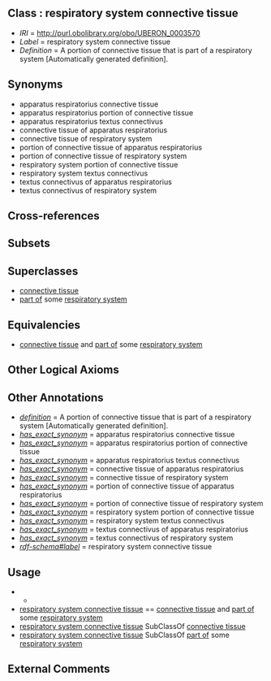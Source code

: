 
## Class : respiratory system connective tissue

 * *IRI* = http://purl.obolibrary.org/obo/UBERON_0003570
 * *Label* = respiratory system connective tissue
 * *Definition* = A portion of connective tissue that is part of a respiratory system [Automatically generated definition].

## Synonyms

 * apparatus respiratorius connective tissue
 * apparatus respiratorius portion of connective tissue
 * apparatus respiratorius textus connectivus
 * connective tissue of apparatus respiratorius
 * connective tissue of respiratory system
 * portion of connective tissue of apparatus respiratorius
 * portion of connective tissue of respiratory system
 * respiratory system portion of connective tissue
 * respiratory system textus connectivus
 * textus connectivus of apparatus respiratorius
 * textus connectivus of respiratory system

## Cross-references


## Subsets


## Superclasses

 * [connective tissue](../../UBERON/84/UBERON_0002384.md)
 * [part of](../../BFO/50/BFO_0000050.md) some [respiratory system](../../UBERON/04/UBERON_0001004.md)

## Equivalencies

 * [connective tissue](../../UBERON/84/UBERON_0002384.md) and [part of](../../BFO/50/BFO_0000050.md) some [respiratory system](../../UBERON/04/UBERON_0001004.md)

## Other Logical Axioms


## Other Annotations

 * *[definition](../../IAO/15/IAO_0000115.md)* = A portion of connective tissue that is part of a respiratory system [Automatically generated definition].
 * *[has_exact_synonym](../../ym/oboInOwl#hasExactSynonym.md)* = apparatus respiratorius connective tissue
 * *[has_exact_synonym](../../ym/oboInOwl#hasExactSynonym.md)* = apparatus respiratorius portion of connective tissue
 * *[has_exact_synonym](../../ym/oboInOwl#hasExactSynonym.md)* = apparatus respiratorius textus connectivus
 * *[has_exact_synonym](../../ym/oboInOwl#hasExactSynonym.md)* = connective tissue of apparatus respiratorius
 * *[has_exact_synonym](../../ym/oboInOwl#hasExactSynonym.md)* = connective tissue of respiratory system
 * *[has_exact_synonym](../../ym/oboInOwl#hasExactSynonym.md)* = portion of connective tissue of apparatus respiratorius
 * *[has_exact_synonym](../../ym/oboInOwl#hasExactSynonym.md)* = portion of connective tissue of respiratory system
 * *[has_exact_synonym](../../ym/oboInOwl#hasExactSynonym.md)* = respiratory system portion of connective tissue
 * *[has_exact_synonym](../../ym/oboInOwl#hasExactSynonym.md)* = respiratory system textus connectivus
 * *[has_exact_synonym](../../ym/oboInOwl#hasExactSynonym.md)* = textus connectivus of apparatus respiratorius
 * *[has_exact_synonym](../../ym/oboInOwl#hasExactSynonym.md)* = textus connectivus of respiratory system
 * *[rdf-schema#label](../../el/rdf-schema#label.md)* = respiratory system connective tissue

## Usage

 * -
 * [respiratory system connective tissue](../../UBERON/70/UBERON_0003570.md) == [connective tissue](../../UBERON/84/UBERON_0002384.md) and [part of](../../BFO/50/BFO_0000050.md) some [respiratory system](../../UBERON/04/UBERON_0001004.md)
 * [respiratory system connective tissue](../../UBERON/70/UBERON_0003570.md) SubClassOf [connective tissue](../../UBERON/84/UBERON_0002384.md)
 * [respiratory system connective tissue](../../UBERON/70/UBERON_0003570.md) SubClassOf [part of](../../BFO/50/BFO_0000050.md) some [respiratory system](../../UBERON/04/UBERON_0001004.md)

## External Comments

